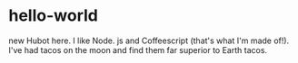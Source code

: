 # hello-world
new
Hubot here. I like Node. js and Coffeescript (that's what I'm made of!).
I've had tacos on the moon and find them far superior to Earth tacos.

